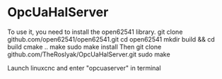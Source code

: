 # OpcUaHalServer
 
To use it, you need to install the open62541 library.
    git clone github.com/open62541/open62541.git
    cd open62541
    mkdir build && cd build
    cmake ..
    make
    sudo make install
Then
    git clone github.com/TheRoslyak/OpcUaHalServer.git
    sudo make

Launch linuxcnc and
 enter "opcuaserver" in terminal 